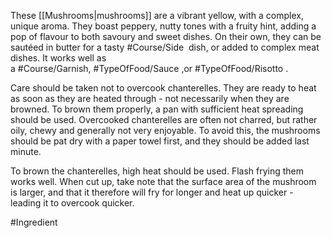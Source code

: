 These [[Mushrooms|mushrooms]] are a vibrant yellow, with a complex, unique aroma. They boast peppery, nutty tones with a fruity hint, adding a pop of flavour to both savoury and sweet dishes. On their own, they can be sautéed in butter for a tasty #Course/Side  dish, or added to complex meat dishes. It works well as a #Course/Garnish, #TypeOfFood/Sauce ,or #TypeOfFood/Risotto .

Care should be taken not to overcook chanterelles. They are ready to heat as soon as they are heated through - not necessarily when they are browned. To brown them properly, a pan with sufficient heat spreading should be used.
Overcooked chanterelles are often not charred, but rather oily, chewy and generally not very enjoyable.
To avoid this, the mushrooms should be pat dry with a paper towel first, and they should be added last minute. 

To brown the chanterelles, high heat should be used. Flash frying them works well. When cut up, take note that the surface area of the mushroom is larger, and that it therefore will fry for longer and heat up quicker - leading it to overcook quicker.

#Ingredient 

